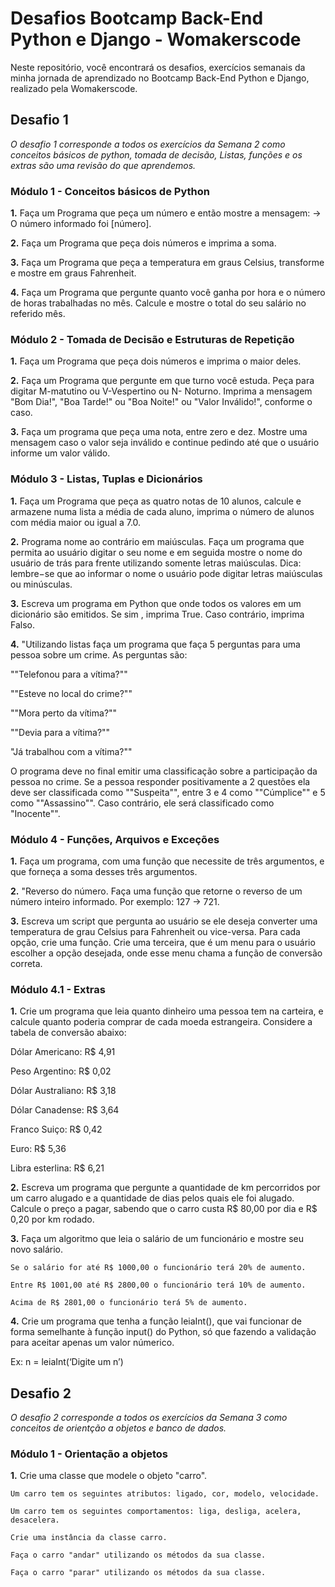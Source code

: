 # Desafios Bootcamp Back-End Python e Django - Womakerscode

Neste repositório, você encontrará os desafios, exercícios semanais da minha jornada de aprendizado no Bootcamp Back-End Python e Django, realizado pela Womakerscode.

## Desafio 1

*O desafio 1 corresponde a todos os exercícios da Semana 2 como conceitos básicos de python, tomada de decisão, Listas, funções e os extras são uma revisão do que aprendemos.*

### Módulo 1 - Conceitos básicos de Python
**1.** Faça um Programa que peça um número e então mostre a mensagem: -> O número informado foi [número].

**2.** Faça um Programa que peça dois números e imprima a soma.

**3.** Faça um Programa que peça a temperatura em graus Celsius, transforme e mostre em graus Fahrenheit.

**4.** Faça um Programa que pergunte quanto você ganha por hora e o número de horas trabalhadas no mês. Calcule e mostre o total do seu salário no referido mês.

### Módulo 2 - Tomada de Decisão e Estruturas de Repetição

**1.** Faça um Programa que peça dois números e imprima o maior deles.

**2.** Faça um Programa que pergunte em que turno você estuda. Peça para digitar M-matutino ou V-Vespertino ou N- Noturno. Imprima a mensagem "Bom Dia!", "Boa Tarde!" ou "Boa Noite!" ou "Valor Inválido!", conforme o caso.

**3.** Faça um programa que peça uma nota, entre zero e dez. Mostre uma mensagem caso o valor seja inválido e continue pedindo até que o usuário informe um valor válido.

### Módulo 3 - Listas, Tuplas e Dicionários
**1.** Faça um Programa que peça as quatro notas de 10 alunos, calcule e armazene numa lista a média de cada aluno, imprima o número de alunos com média maior ou igual a 7.0.

**2.** Programa nome ao contrário em maiúsculas. Faça um programa que permita ao usuário digitar o seu nome e em seguida mostre o nome do usuário de trás para frente utilizando somente letras maiúsculas. Dica: lembre−se que ao informar o nome o usuário pode digitar letras maiúsculas ou minúsculas.

**3.** Escreva um programa em Python que onde todos os valores em um dicionário são emitidos. Se sim , imprima True. Caso contrário, imprima Falso. 

**4.** "Utilizando listas faça um programa que faça 5 perguntas para uma pessoa sobre um crime. As perguntas são:

""Telefonou para a vítima?""

""Esteve no local do crime?""

""Mora perto da vítima?""

""Devia para a vítima?""

"Já trabalhou com a vítima?""

O programa deve no final emitir uma classificação sobre a participação da pessoa no crime. Se a pessoa responder positivamente a 2 questões ela deve ser classificada como ""Suspeita"", entre 3 e 4 como ""Cúmplice"" e 5 como ""Assassino"". Caso contrário, ele será classificado como "Inocente"".

### Módulo 4 - Funções, Arquivos e Exceções

**1.** Faça um programa, com uma função que necessite de três argumentos, e que forneça a soma desses três argumentos.

**2.** "Reverso do número. Faça uma função que retorne o reverso de um número inteiro informado. Por exemplo: 127 -> 721.

**3.** Escreva um script que pergunta ao usuário se ele deseja converter uma temperatura de grau Celsius para Fahrenheit ou vice-versa. Para cada opção, crie uma função. Crie uma terceira, que é um menu para o usuário escolher a opção desejada, onde esse menu chama a função de conversão correta.


### Módulo 4.1 - Extras

**1.** Crie um programa que leia quanto dinheiro uma pessoa tem na carteira, e calcule quanto poderia comprar de cada moeda estrangeira. Considere a tabela de conversão abaixo:

Dólar Americano: R$ 4,91

Peso Argentino: R$ 0,02

Dólar Australiano: R$ 3,18

Dólar Canadense: R$ 3,64

Franco Suiço: R$ 0,42

Euro: R$ 5,36

Libra esterlina: R$ 6,21

**2.** Escreva um programa que pergunte a quantidade de km percorridos por um carro alugado e a quantidade de dias pelos quais ele foi alugado. Calcule o preço a pagar, sabendo que o carro custa R$ 80,00 por dia e R$ 0,20 por km rodado.

**3.** Faça um algoritmo que leia o salário de um funcionário e mostre seu novo salário.
    
    Se o salário for até R$ 1000,00 o funcionário terá 20% de aumento.

    Entre R$ 1001,00 até R$ 2800,00 o funcionário terá 10% de aumento.
   
    Acima de R$ 2801,00 o funcionário terá 5% de aumento.


**4.** Crie um programa que tenha a função leiaInt(), que vai funcionar de forma semelhante à função input() do Python, só que fazendo a validação para aceitar apenas um valor númerico.

Ex:
n = leiaInt(‘Digite um n’)

## Desafio 2

*O desafio 2 corresponde a todos os exercícios da Semana 3 como conceitos de orientção a objetos e banco de dados.*

### Módulo 1 - Orientação a objetos

**1.** 
Crie uma classe que modele o objeto "carro".

    Um carro tem os seguintes atributos: ligado, cor, modelo, velocidade.
    
    Um carro tem os seguintes comportamentos: liga, desliga, acelera, desacelera.
    
    Crie uma instância da classe carro.
    
    Faça o carro "andar" utilizando os métodos da sua classe.
    
    Faça o carro "parar" utilizando os métodos da sua classe.


